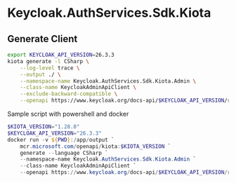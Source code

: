 # Keycloak.AuthServices.Sdk.Kiota

## Generate Client

```bash
export KEYCLOAK_API_VERSION=26.3.3
kiota generate -l CSharp \
    --log-level trace \
    --output ./ \
    --namespace-name Keycloak.AuthServices.Sdk.Kiota.Admin \
    --class-name KeycloakAdminApiClient \
    --exclude-backward-compatible \
    --openapi https://www.keycloak.org/docs-api/$KEYCLOAK_API_VERSION/rest-api/openapi.json
```

Sample script with powershell and docker

```powershell
$KIOTA_VERSION="1.28.0"
$KEYCLOAK_API_VERSION="26.3.3"
docker run -v ${PWD}:/app/output `
    mcr.microsoft.com/openapi/kiota:$KIOTA_VERSION `
    generate --language CSharp `
    --namespace-name Keycloak.AuthServices.Sdk.Kiota.Admin `
    --class-name KeycloakAdminApiClient `
    --openapi https://www.keycloak.org/docs-api/$KEYCLOAK_API_VERSION/rest-api/openapi.json
```